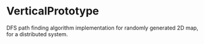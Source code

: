 # VerticalPrototype

DFS path finding algorithm implementation for randomly generated 2D map, for a distributed system.
